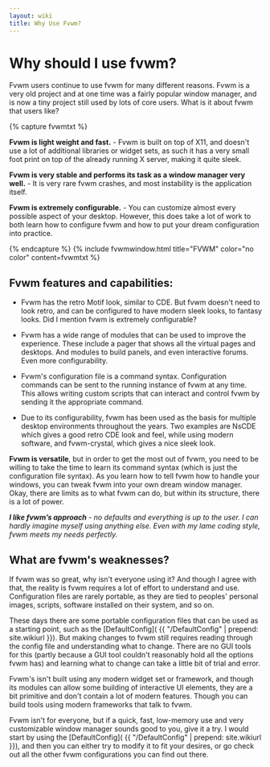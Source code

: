 ```yaml
---
layout: wiki
title: Why Use Fvwm?
---
```


# Why should I use fvwm?

Fvwm users continue to use fvwm for many different reasons.
Fvwm is a very old project and at one time was a fairly
popular window manager, and is now a tiny project still used
by lots of core users. What is it about fvwm that users like?

{% capture fvwmtxt %}
<p><strong>Fvwm is light weight and fast.</strong> - Fvwm is built on top of X11,
  and doesn't use a lot of additional libraries or widget
  sets, as such it has a very small foot print on top of
  the already running X server, making it quite sleek.</p>

<p><strong>Fvwm is very stable and performs its task as a window manager
  very well.</strong> - It is very rare fvwm crashes, and most instability
  is the application itself.</p>

<p><strong>Fvwm is extremely configurable.</strong> - You can customize almost
  every possible aspect of your desktop. However, this does take
  a lot of work to both learn how to configure fvwm and how
  to put your dream configuration into practice.</p>
{% endcapture %}
{% include fvwmwindow.html
title="FVWM"
color="no color"
content=fvwmtxt %}

## Fvwm features and capabilities:

+ Fvwm has the retro Motif look, similar to CDE. But fvwm doesn't
  need to look retro, and can be configured to have modern sleek
  looks, to fantasy looks. Did I mention fvwm is extremely
  configurable?

+ Fvwm has a wide range of modules that can be used to improve
  the experience. These include a pager that shows all the
  virtual pages and desktops. And modules to build panels,
  and even interactive forums. Even more configurability.

+ Fvwm's configuration file is a command syntax. Configuration
  commands can be sent to the running instance of fvwm at any
  time. This allows writing custom scripts that can interact
  and control fvwm by sending it the appropriate command.

+ Due to its configurability, fvwm has been used as the basis
  for multiple desktop environments throughout the years. Two
  examples are NsCDE which gives a good retro CDE look and feel,
  while using modern software, and fvwm-crystal, which gives a
  nice sleek look.

**Fvwm is versatile**, but in order to get the most out of
fvwm, you need to be willing to take the time to learn its
command syntax (which is just the configuration file syntax).
As you learn how to tell fvwm how to handle your windows,
you can tweak fvwm into your own dream window manager. Okay,
there are limits as to what fvwm can do, but within its
structure, there is a lot of power.

<em><strong>I like fvwm’s approach</strong> - no defaults and everything is
up to the user. I can hardly imagine myself using anything else.
Even with my lame coding style, fvwm meets my needs perfectly.</em>

## What are fvwm's weaknesses?

If fvwm was so great, why isn't everyone using it? And though I
agree with that, the reality is fvwm requires a lot of effort
to understand and use. Configuration files are rarely portable,
as they are tied to peoples' personal images, scripts, software
installed on their system, and so on.

These days there are some portable configuration files that can
be used as a starting point, such as the [DefaultConfig](
{{ "/DefaultConfig" | prepend: site.wikiurl }}). But making
changes to fvwm still requires reading through the config file and
understanding what to change. There are no GUI tools for this
(partly because a GUI tool couldn't reasonably hold all the
options fvwm has) and learning what to change can take a little
bit of trial and error.

Fvwm's isn't built using any modern widget set or framework, and
though its modules can allow some building of interactive UI elements,
they are a bit primitive and don't contain a lot of modern features.
Though you can build tools using modern frameworks that talk to
fvwm.

Fvwm isn't for everyone, but if a quick, fast, low-memory use and
very customizable window manager sounds good to you, give it a try.
I would start by using the [DefaultConfig](
{{ "/DefaultConfig" | prepend: site.wikiurl }}),
and then you can either try to modify it to fit your desires, or go
check out all the other fvwm configurations you can find out there.
